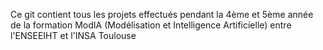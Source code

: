 Ce git contient tous les projets effectués pendant la 4ème et 5ème année de la formation ModIA (Modélisation et Intelligence Artificielle) entre l'ENSEEIHT et l'INSA Toulouse
